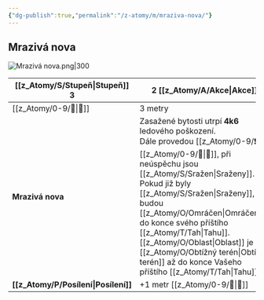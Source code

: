 ```yaml
---
{"dg-publish":true,"permalink":"/z-atomy/m/mraziva-nova/"}
---
```


## Mrazivá nova
![Mrazivá nova.png|300](/img/user/z_img/Mraziv%C3%A1%20nova.png)

| [[z_Atomy/S/Stupeň\|Stupeň]] 3     | 2 [[z_Atomy/A/Akce\|Akce]]                                                                                                                                                                                                                                                                                                       |
| ---------------- | ---------------------------------------------------------------------------------------------------------------------------------------------------------------------------------------------------------------------------------------------------------------------------------------------------------------- |
| [[z_Atomy/0-9/🏹\|🏹]]           | 3 metry                                                                                                                                                                                                                                                                                                          |
| **Mrazivá nova** | Zasažené bytosti utrpí **4k6** ledového poškození.<br>Dále provedou [[z_Atomy/0-9/❗\|❗]][[z_Atomy/0-9/🎯\|🎯]], při neúspěchu jsou [[z_Atomy/S/Sražen\|Sraženy]].<br>Pokud již byly [[z_Atomy/S/Sražen\|Sraženy]], budou [[z_Atomy/O/Omráčen\|Omráčeny]] do konce svého příštího [[z_Atomy/T/Tah\|Tahu]].<br>[[z_Atomy/O/Oblast\|Oblast]] je [[z_Atomy/O/Obtížný terén\|Obtížný terén]] až do konce Vašeho příštího [[z_Atomy/T/Tah\|Tahu]]. |
| **[[z_Atomy/P/Posílení\|Posílení]]** | +1 metr [[z_Atomy/0-9/🏹\|🏹]]                                                                                                                                                                                                                                                                                                   |
